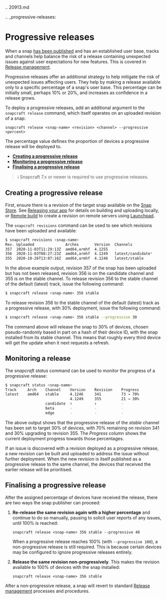 .. 20913.md

.. _progressive-releases:

# Progressive releases

When a snap [has been published](releasing-your-app.md) and has an established user base, tracks and channels help balance the risk of a release containing unexpected issues against user expectations for new features. This is covered in [Release management](https://snapcraft.io/docs/release-management).

Progressive releases offer an additional strategy to help mitigate the risk of unexpected issues affecting users. They help by making a release available only to a specific percentage of a snap's user base. This percentage can be initially small, perhaps 10% or 20%, and increases as confidence in a release grows.

To deploy a progressive releases, add an additional argument to the `snapcraft release` command, which itself operates on an uploaded revision of a snap:

`snapcraft release <snap-name> <revision> <channel> --progressive <percent>`

The percentage value defines the proportion of devices a progressive release will be deployed to.

- **[Creating a progressive release](#heading--creating)**
- **[Monitoring a progressive release](#heading--monitoring)**
- **[Finalising a progressive release](#heading--finalising)**

> ℹ Snapcraft 7.x or newer is required to use progressive releases.

<h2 id='heading--creating'>Creating a progressive release</h2>

First, ensure there is a revision of the target snap available on the [Snap Store](https://snapcraft.io/store). See [Releasing your app](releasing-your-app.md) for details on building and uploading locally, or [Remote build](remote-build.md) to create a revision on remote servers using [Launchpad](https://launchpad.net/).

The `snapcraft revisions` command can be used to see which revisions have been uploaded and available:

```bash
$ snapcraft revisions <snap-name>
Rev. Uploaded              Arches       Version  Channels
357  2020-11-03T11:29:13Z  amd64,armhf  4.1255   -
356  2020-11-03T08:27:23Z  amd64,armhf  4.1249   latest/candidate*
355  2020-10-26T13:07:16Z  amd64,armhf  4.1246   latest/stable
```

In the above example output, revision 357 of the snap has been uploaded but has not been released, revision 356 is on the candidate channel and 355 is on the stable channel. To release revision 356 to the stable channel of the default (latest) track, issue the following command:

```bash
$ snapcraft release <snap-name> 356 stable
```

To release revision 356 to the stable channel of the default (latest) track as a progressive release, with 30% deployment, issue the following command:

```bash
$ snapcraft release <snap-name> 356 stable --progressive 30
```

The command above will release the snap to 30% of devices, chosen pseudo-randomly based in part on a hash of their device ID,  with the snap installed from its stable channel. This means that roughly every third device will get the update when it next requests a refresh.

<h2 id='heading--monitoring'>Monitoring a release</h2>

The _snapcraft status_ command can be used to monitor the progress of a progressive release:

```bash
$ snapcraft status <snap-name>
Track     Arch    Channel    Version    Revision    Progress
latest    amd64   stable     4.1246     341         73 → 70%
                             4.1249     355         21 → 30%
                  candidate  ↑          ↑           -
                  beta       -          -           -
                  edge       -          -           -
```

The above output shows that the progressive release of the  *stable*  channel has been set to target 30% of devices, with 70% remaining on revision 341 and 30% upgrading to revision 355. The _Progress_ column shows the current deployment progress towards those percentages.

If an issue is discovered with a revision deployed as a progressive release, a new revision can be built and uploaded to address the issue without further deployment. When the new revision is itself published as a progressive release to the same channel, the devices that received the earlier release will be prioritised.

<h2 id='heading--finalising'>Finalising a progressive release</h2>

After the assigned percentage of devices have received the release, there are two ways the snap publisher can proceed:

1. **Re-release the same revision again with a higher percentage** and continue to do so manually, pausing to solicit user reports of any issues, until 100% is reached:

   `snapcraft release <snap-name> 356 stable --progressive 40`

   When a progressive release reaches 100% (with `--progressive 100`), a non-progressive release is still required. This is because certain devices may be configured to ignore progressive releases entirely.

1. **Release the same revision non-progressively**. This makes the revision available to 100% of devices with the snap installed:

   `snapcraft release <snap-name> 356 stable`

After a non-progressive release, a snap will revert to standard [Release management](https://snapcraft.io/docs/release-management) processes and procedures.